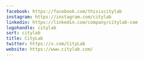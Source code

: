 ```yaml
---
facebook: https://facebook.com/thisiscitylab
instagram: https://instagram.com/citylab
linkedin: https://linkedin.com/company/citylab-com
logohandle: citylab
sort: citylab
title: CityLab
twitter: https://x.com/CityLab
website: https://www.citylab.com/
---
```

